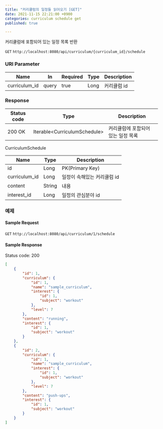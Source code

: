 ```yaml
---
title: "커리큘럼의 일정들 읽어오기 [GET]"
date: 2021-11-15 22:21:00 +0900
categories: curriculum schedule get
published: true

---
```


커리큘럼에 포함되어 있는 일정 목록 반환

`GET` `http://localhost:8080/api/curriculum/{curriculum_id}/schedule`

### URI Parameter

| Name          | In    | Required | Type | Description |
| ------------- | ----- | -------- | ---- | ----------- |
| curriculum_id | query | true     | Long | 커리큘럼 id |

### Response

| Status code | Type                          | Description                        |
| ----------- | ----------------------------- | ---------------------------------- |
| 200 OK      | Iterable\<CurriculumSchedule> | 커리큘럼에 포함되어 있는 일정 목록 |

CurriculumSchedule

| Name          | Type   | Description                 |
| ------------- | ------ | --------------------------- |
| id            | Long   | PK(Primary Key)             |
| curriculum_id | Long   | 일정이 속해있는 커리큘럼 id |
| content       | String | 내용                        |
| interest_id   | Long   | 일정의 관심분야 id          |



### 예제

#### Sample Request

`GET` `http://localhost:8080/api/curriculum/1/schedule`

#### Sample Response

Status code: 200

```json
[
    {
        "id": 1,
        "curriculum": {
            "id": 1,
            "name": "sample_curriculum",
            "interest": {
                "id": 1,
                "subject": "workout"
            },
            "level": 7
        },
        "content": "running",
        "interest": {
            "id": 1,
            "subject": "workout"
        }
    },
    {
        "id": 2,
        "curriculum": {
            "id": 1,
            "name": "sample_curriculum",
            "interest": {
                "id": 1,
                "subject": "workout"
            },
            "level": 7
        },
        "content": "push-ups",
        "interest": {
            "id": 1,
            "subject": "workout"
        }
    }
]
```
